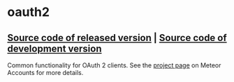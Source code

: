 # oauth2
[Source code of released version](https://github.com/meteor/meteor/tree/master/packages/oauth2) | [Source code of development version](https://github.com/meteor/meteor/tree/master/packages/oauth2)
---

Common functionality for OAuth 2 clients. See the [project
page](https://www.meteor.com/accounts) on Meteor Accounts for more
details.
